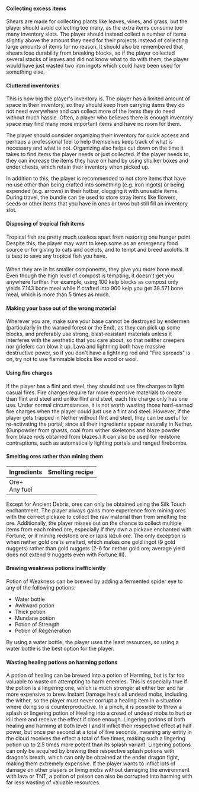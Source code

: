 #### Collecting excess items
Shears are made for collecting plants like leaves, vines, and grass, but the player should avoid collecting too many, as the extra items consume too many inventory slots. The player should instead collect a number of items slightly above the amount they need for their projects instead of collecting large amounts of items for no reason. It should also be remembered that shears lose durability from breaking blocks, so if the player collected several stacks of leaves and did not know what to do with them, the player would have just wasted two iron ingots which could have been used for something else.

#### Cluttered inventories
This is how big the player's inventory is.
The player has a limited amount of space in their inventory, so they should keep from carrying items they do not need everywhere and can collect more of the items they do need without much hassle. Often, a player who believes there is enough inventory space may find many more important items and have no room for them.

The player should consider organizing their inventory for quick access and perhaps a professional feel to help themselves keep track of what is necessary and what is not. Organizing also helps cut down on the time it takes to find items the player needs or just collected. If the player needs to, they can increase the items they have on hand by using shulker boxes and ender chests, which retain their inventory when picked up. 

In addition to this, the player is recommended to not store items that have no use other than being crafted into something (e.g. iron ingots) or being expended (e.g. arrows) in their hotbar, clogging it with unusable items. During travel, the bundle can be used to store stray items like flowers, seeds or other items that you have in ones or twos but still fill an inventory slot.

#### Disposing of tropical fish items
Tropical fish are pretty much useless apart from restoring one hunger point. Despite this, the player may want to keep some as an emergency food source or for giving to cats and ocelots, and to tempt and breed axolotls. It is best to save any tropical fish you have.

#### 
When they are in its smaller components, they give you more bone meal. Even though the high level of compost is tempting, it doesn't get you anywhere further. For example, using 100 kelp blocks as compost only yields 7.143 bone meal while if crafted into 900 kelp you get 38.571 bone meal, which is more than 5 times as much.

#### Making your base out of the wrong material
Wherever you are, make sure your base cannot be destroyed by endermen (particularly in the warped forest or the End), as they can pick up some blocks, and preferably use strong, blast-resistant materials unless it interferes with the aesthetic that you care about, so that neither creepers nor griefers can blow it up. Lava and lightning both have massive destructive power, so if you don't have a lightning rod and "Fire spreads" is on, try not to use flammable blocks like wood or wool.

#### Using fire charges
If the player has a flint and steel, they should not use fire charges to light casual fires. Fire charges require far more expensive materials to create than flint and steel and unlike flint and steel, each fire charge only has one use. Under normal circumstances, it is not worth wasting those hard-earned fire charges when the player could just use a flint and steel. However, if the player gets trapped in Nether without flint and steel, they can be useful for re-activating the portal, since all their ingredients appear naturally in Nether. (Gunpowder from ghasts, coal from wither skeletons and blaze powder from blaze rods obtained from blazes.) It can also be used for redstone contraptions, such as automatically lighting portals and ranged firebombs.

#### Smelting ores rather than mining them
| Ingredients       | Smelting recipe |
|-------------------|-----------------|
| Ore+<br/>Any fuel |                 |

Except for Ancient Debris, ores can only be obtained using the Silk Touch enchantment. The player always gains more experience from mining ores with the correct pickaxe to collect the raw material than from smelting the ore. Additionally, the player misses out on the chance to collect multiple items from each mined ore, especially if they own a pickaxe enchanted with Fortune, or if mining redstone ore or lapis lazuli ore. The only exception is when nether gold ore is smelted, which makes one gold ingot (9 gold nuggets) rather than gold nuggets (2-6 for nether gold ore; average yield does not extend 9 nuggets even with Fortune III).

#### Brewing weakness potions inefficiently
Potion of Weakness can be brewed by adding a fermented spider eye to any of the following potions:

- Water bottle
- Awkward potion
- Thick potion
- Mundane potion
- Potion of Strength
- Potion of Regeneration

By using a water bottle, the player uses the least resources, so using a water bottle is the best option for the player.

#### Wasting healing potions on harming potions
A potion of healing can be brewed into a potion of Harming, but is far too valuable to waste on attempting to harm enemies. This is especially true if the potion is a lingering one, which is much stronger at either tier and far more expensive to brew. Instant Damage heals all undead mobs, including the wither, so the player must never corrupt a healing item in a situation where doing so is counterproductive. In a pinch, it is possible to throw a splash or lingering potion of Healing into a crowd of undead mobs to hurt or kill them and receive the effect if close enough. Lingering potions of both healing and harming at both level I and II inflict their respective effect at half power, but once per second at a total of five seconds, meaning any entity in the cloud receives the effect a total of five times, making such a lingering potion up to 2.5 times more potent than its splash variant. Lingering potions can only be acquired by brewing their respective splash potions with dragon's breath, which can only be obtained at the ender dragon fight, making them extremely expensive. If the player wants to inflict lots of damage on other players or living mobs without damaging the environment with lava or TNT, a potion of poison can also be corrupted into harming with far less wasting of valuable resources. 

